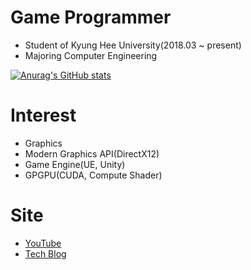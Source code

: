 # Game Programmer
- Student of Kyung Hee University(2018.03 ~ present)
- Majoring Computer Engineering

[![Anurag's GitHub stats](https://github-readme-stats.vercel.app/api?username=yuntaewoong&hide=contribs,prs,issues&theme=tokyonight)](https://github.com/anuraghazra/github-readme-stats)

# Interest
- Graphics
- Modern Graphics API(DirectX12)
- Game Engine(UE, Unity)
- GPGPU(CUDA, Compute Shader)

# Site
- [YouTube](https://www.youtube.com/channel/UC4ThKyd6K1Ha7NPBKARFqBA)
- [Tech Blog](https://velog.io/@15ywt)

